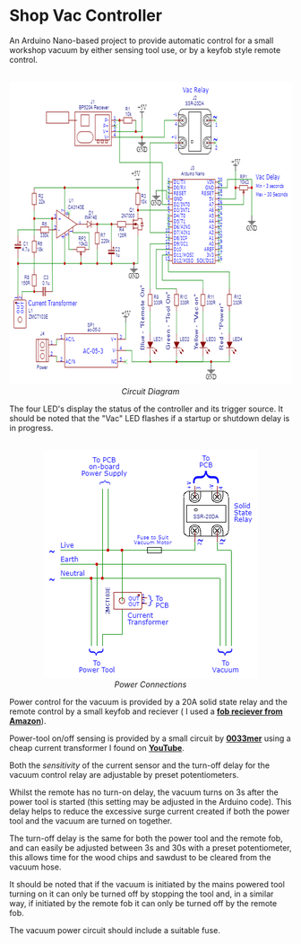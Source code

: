 # Shop Vac Controller

An Arduino Nano-based project to provide automatic control for a small workshop vacuum by either sensing tool use, or by a keyfob style remote control.
<p align="center"><br>
<img width="654" height="540" src="readme.images/SCH.Shop.Vac.Controller.png"><br>
<span style="font-size:3;font-style:italic">Circuit Diagram</span></p>
The four LED's display the status of the controller and its trigger source. It should be noted that the "Vac" LED flashes if a startup or shutdown delay is in progress.

<p align="center"><br>
<img width="383" height="406" src="readme.images/SCH.Shop.Vac.Mains.png">
<br>
<span style="font-size:3;font-style:italic">Power Connections</span></p>

 Power control for the vacuum is provided by a 20A solid state relay and the remote control by a small keyfob and reciever ( I used a [**fob reciever from Amazon**](https://www.amazon.co.uk/gp/product/B08SHQ749R/)).

Power-tool on/off sensing is provided by a small circuit by [**0033mer**](https://www.youtube.com/user/0033mer) using a cheap current transformer  I found on [**YouTube**](https://www.youtube.com/watch?v=gvBVxQGS_OU&t=280s).

Both the *sensitivity* of the current sensor and the turn-off delay for the vacuum control relay are adjustable by preset potentiometers.

Whilst the remote has no turn-on delay, the vacuum turns on 3s after the power tool is started (this setting may be adjusted in the Arduino code). This delay helps to reduce the excessive surge current created if both the power tool and the vacuum are turned on together.

The turn-off delay is the same for both the power tool and the remote fob, and can easily be adjusted between 3s and 30s with a preset potentiometer, this allows time for the wood chips and sawdust to be cleared from the vacuum hose.

It should be noted that if the vacuum is initiated by the mains powered tool turning on it can only be turned off by stopping the tool and, in a similar way, if initiated by the remote fob it can only be turned off by the remote fob.

The vacuum power circuit should include a suitable fuse.

